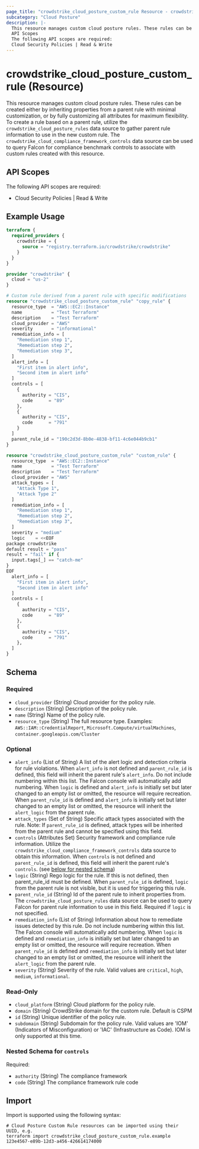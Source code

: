 ```yaml
---
page_title: "crowdstrike_cloud_posture_custom_rule Resource - crowdstrike"
subcategory: "Cloud Posture"
description: |-
  This resource manages custom cloud posture rules. These rules can be created either by inheriting properties from a parent rule with minimal customization, or by fully customizing all attributes for maximum flexibility. To create a rule based on a parent rule, utilize the crowdstrike_cloud_posture_rules data source to gather parent rule information to use in the new custom rule. The crowdstrike_cloud_compliance_framework_controls data source can be used to query Falcon for compliance benchmark controls to associate with custom rules created with this resource.
  API Scopes
  The following API scopes are required:
  Cloud Security Policies | Read & Write
---
```


# crowdstrike_cloud_posture_custom_rule (Resource)

This resource manages custom cloud posture rules. These rules can be created either by inheriting properties from a parent rule with minimal customization, or by fully customizing all attributes for maximum flexibility. To create a rule based on a parent rule, utilize the `crowdstrike_cloud_posture_rules` data source to gather parent rule information to use in the new custom rule. The `crowdstrike_cloud_compliance_framework_controls` data source can be used to query Falcon for compliance benchmark controls to associate with custom rules created with this resource. 

## API Scopes

The following API scopes are required:

- Cloud Security Policies | Read & Write


## Example Usage

```terraform
terraform {
  required_providers {
    crowdstrike = {
      source = "registry.terraform.io/crowdstrike/crowdstrike"
    }
  }
}

provider "crowdstrike" {
  cloud = "us-2"
}

# Custom rule derived from a parent rule with specific modifications
resource "crowdstrike_cloud_posture_custom_rule" "copy_rule" {
  resource_type  = "AWS::EC2::Instance"
  name           = "Test Terraform"
  description    = "Test Terraform"
  cloud_provider = "AWS"
  severity       = "informational"
  remediation_info = [
    "Remediation step 1",
    "Remediation step 2",
    "Remediation step 3",
  ]
  alert_info = [
    "First item in alert info",
    "Second item in alert info"
  ]
  controls = [
    {
      authority = "CIS",
      code      = "89"
    },
    {
      authority = "CIS",
      code      = "791"
    }
  ]
  parent_rule_id = "190c2d3d-8b0e-4838-bf11-4c6e044b9cb1"
}

resource "crowdstrike_cloud_posture_custom_rule" "custom_rule" {
  resource_type  = "AWS::EC2::Instance"
  name           = "Test Terraform"
  description    = "Test Terraform"
  cloud_provider = "AWS"
  attack_types = [
    "Attack Type 1",
    "Attack Type 2"
  ]
  remediation_info = [
    "Remediation step 1",
    "Remediation step 2",
    "Remediation step 3",
  ]
  severity = "medium"
  logic    = <<EOF
package crowdstrike
default result = "pass"
result = "fail" if {
  input.tags[_] == "catch-me"
}
EOF
  alert_info = [
    "First item in alert info",
    "Second item in alert info"
  ]
  controls = [
    {
      authority = "CIS",
      code      = "89"
    },
    {
      authority = "CIS",
      code      = "791"
    },
  ]
}
```

<!-- schema generated by tfplugindocs -->
## Schema

### Required

- `cloud_provider` (String) Cloud provider for the policy rule.
- `description` (String) Description of the policy rule.
- `name` (String) Name of the policy rule.
- `resource_type` (String) The full resource type. Examples: `AWS::IAM::CredentialReport`, `Microsoft.Compute/virtualMachines`, `container.googleapis.com/Cluster`

### Optional

- `alert_info` (List of String) A list of the alert logic and detection criteria for rule violations. When `alert_info` is not defined and `parent_rule_id` is defined, this field will inherit the parent rule's `alert_info`. Do not include numbering within this list. The Falcon console will automatically add numbering. When `logic` is defined and `alert_info` is initially set but later changed to an empty list or omitted, the resource will require recreation. When `parent_rule_id` is defined and `alert_info` is initially set but later changed to an empty list or omitted, the resource will inherit the `alert_logic` from the parent rule.
- `attack_types` (Set of String) Specific attack types associated with the rule. Note: If `parent_rule_id` is defined, attack types will be inherited from the parent rule and cannot be specified using this field.
- `controls` (Attributes Set) Security framework and compliance rule information. Utilize the `crowdstrike_cloud_compliance_framework_controls` data source to obtain this information. When `controls` is not defined and `parent_rule_id` is defined, this field will inherit the parent rule's `controls`. (see [below for nested schema](#nestedatt--controls))
- `logic` (String) Rego logic for the rule. If this is not defined, then parent_rule_id must be defined. When `parent_rule_id` is defined, `logic` from the parent rule is not visible, but it is used for triggering this rule.
- `parent_rule_id` (String) Id of the parent rule to inherit properties from. The `crowdstrike_cloud_posture_rules` data source can be used to query Falcon for parent rule information to use in this field. Required if `logic` is not specified.
- `remediation_info` (List of String) Information about how to remediate issues detected by this rule. Do not include numbering within this list. The Falcon console will automatically add numbering. When `logic` is defined and `remediation_info` is initially set but later changed to an empty list or omitted, the resource will require recreation. When `parent_rule_id` is defined and `remediation_info` is initially set but later changed to an empty list or omitted, the resource will inherit the `alert_logic` from the parent rule.
- `severity` (String) Severity of the rule. Valid values are `critical`, `high`, `medium`, `informational`.

### Read-Only

- `cloud_platform` (String) Cloud platform for the policy rule.
- `domain` (String) CrowdStrike domain for the custom rule. Default is CSPM
- `id` (String) Unique identifier of the policy rule.
- `subdomain` (String) Subdomain for the policy rule. Valid values are 'IOM' (Indicators of Misconfiguration) or 'IAC' (Infrastructure as Code). IOM is only supported at this time.

<a id="nestedatt--controls"></a>
### Nested Schema for `controls`

Required:

- `authority` (String) The compliance framework
- `code` (String) The compliance framework rule code

## Import

Import is supported using the following syntax:

```shell
# Cloud Posture Custom Rule resources can be imported using their UUID, e.g.
terraform import crowdstrike_cloud_posture_custom_rule.example 123e4567-e89b-12d3-a456-426614174000
```
